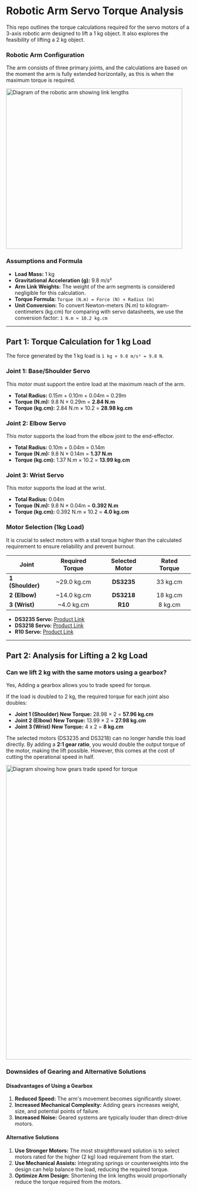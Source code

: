 # Robotic Arm Servo Torque Analysis

This repo outlines the torque calculations required for the servo motors of a 3-axis robotic arm designed to lift a 1 kg object. It also explores the feasibility of lifting a 2 kg object.

### Robotic Arm Configuration

The arm consists of three primary joints, and the calculations are based on the moment the arm is fully extended horizontally, as this is when the maximum torque is required.

<img width="480" height="436" alt="Diagram of the robotic arm showing link lengths" src="https://github.com/user-attachments/assets/2aff720d-61df-4965-b504-38c25e02bf18"/>

### Assumptions and Formula

*   **Load Mass:** 1 kg
*   **Gravitational Acceleration (g):** 9.8 m/s²
*   **Arm Link Weights:** The weight of the arm segments is considered negligible for this calculation.
*   **Torque Formula:** `Torque (N.m) = Force (N) × Radius (m)`
*   **Unit Conversion:** To convert Newton-meters (N.m) to kilogram-centimeters (kg.cm) for comparing with servo datasheets, we use the conversion factor: `1 N.m ≈ 10.2 kg.cm`

---

## Part 1: Torque Calculation for 1 kg Load

The force generated by the 1 kg load is `1 kg × 9.8 m/s² = 9.8 N`.

### Joint 1: Base/Shoulder Servo

This motor must support the entire load at the maximum reach of the arm.

*   **Total Radius:** 0.15m + 0.10m + 0.04m = 0.29m
*   **Torque (N.m):** 9.8 N × 0.29m = **2.84 N.m**
*   **Torque (kg.cm):** 2.84 N.m × 10.2 = **28.98 kg.cm**

### Joint 2: Elbow Servo

This motor supports the load from the elbow joint to the end-effector.

*   **Total Radius:** 0.10m + 0.04m = 0.14m
*   **Torque (N.m):** 9.8 N × 0.14m = **1.37 N.m**
*   **Torque (kg.cm):** 1.37 N.m × 10.2 = **13.99 kg.cm**

### Joint 3: Wrist Servo

This motor supports the load at the wrist.

*   **Total Radius:** 0.04m
*   **Torque (N.m):** 9.8 N × 0.04m = **0.392 N.m**
*   **Torque (kg.cm):** 0.392 N.m × 10.2 = **4.0 kg.cm**

### Motor Selection (1kg Load)

It is crucial to select motors with a stall torque higher than the calculated requirement to ensure reliability and prevent burnout.

| Joint            | Required Torque | Selected Motor | Rated Torque |
| ---------------- | :-------------: | :------------: | :----------: |
| **1 (Shoulder)** |  ~29.0 kg.cm    |    **DS3235**  |  33 kg.cm    |
| **2 (Elbow)**    |  ~14.0 kg.cm    |    **DS3218**  |  18 kg.cm    |
| **3 (Wrist)**    |  ~4.0 kg.cm     |     **R10**    |  8 kg.cm     |

*   **DS3235 Servo:** [Product Link](https://aliexpress.com/item/1005006896092860.html)
*   **DS3218 Servo:** [Product Link](https://aliexpress.com/item/1005006896092860.html)
*   **R10 Servo:** [Product Link](https://aliexpress.com/item/1005007278911415.html)

---

## Part 2: Analysis for Lifting a 2 kg Load

### Can we lift 2 kg with the same motors using a gearbox?

Yes, Adding a gearbox allows you to trade speed for torque.

If the load is doubled to 2 kg, the required torque for each joint also doubles:
*   **Joint 1 (Shoulder) New Torque:** 28.98 × 2 = **57.96 kg.cm**
*   **Joint 2 (Elbow) New Torque:** 13.99 × 2 = **27.98 kg.cm**
*   **Joint 3 (Wrist) New Torque:** 4 x 2 = **8 kg.cm**

The selected motors (DS3235 and DS3218) can no longer handle this load directly. By adding a **2:1 gear ratio**, you would double the output torque of the motor, making the lift possible. However, this comes at the cost of cutting the operational speed in half.

<img width="800" alt="Diagram showing how gears trade speed for torque" src="https://github.com/user-attachments/assets/93411e9c-bd0a-4b7a-ae9f-39d572186398" />

### Downsides of Gearing and Alternative Solutions

#### Disadvantages of Using a Gearbox

1.  **Reduced Speed:** The arm's movement becomes significantly slower.
2.  **Increased Mechanical Complexity:** Adding gears increases weight, size, and potential points of failure.
3.  **Increased Noise:** Geared systems are typically louder than direct-drive motors.

#### Alternative Solutions

1.  **Use Stronger Motors:** The most straightforward solution is to select motors rated for the higher (2 kg) load requirement from the start.
2.  **Use Mechanical Assists:** Integrating springs or counterweights into the design can help balance the load, reducing the required torque.
3.  **Optimize Arm Design:** Shortening the link lengths would proportionally reduce the torque required from the motors.
